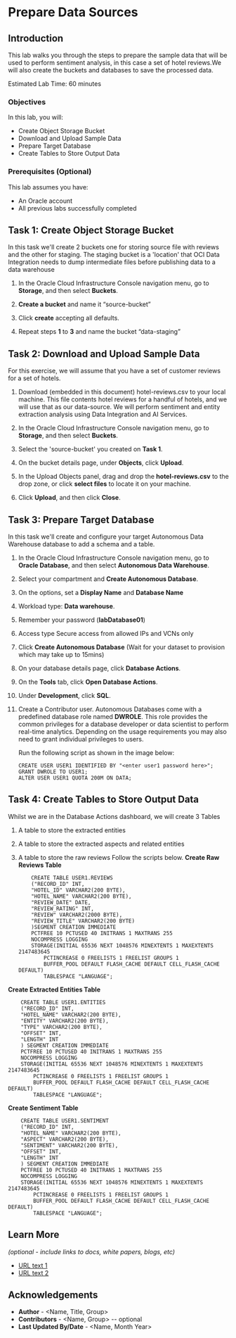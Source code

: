 # Prepare Data Sources

## Introduction

This lab walks you through the steps to prepare the sample data that will be used to perform sentiment analysis, in this case a set of hotel reviews.We will also create the buckets and databases to save the processed data.

Estimated Lab Time: 60 minutes

### Objectives

In this lab, you will:
* Create Object Storage Bucket
* Download and Upload Sample Data
* Prepare Target Database
* Create Tables to Store Output Data

### Prerequisites (Optional)


This lab assumes you have:
* An Oracle account
* All previous labs successfully completed


## Task 1: Create Object Storage Bucket

In this task we'll create 2 buckets one for storing source file with reviews and the other for staging. The staging bucket is a 'location' that OCI Data Integration needs to dump intermediate files before publishing data to a data warehouse

1.	In the Oracle Cloud Infrastructure Console navigation menu, go to **Storage**, and then select **Buckets**.

2.	**Create a bucket** and name it “source-bucket”

3.	Click **create** accepting all defaults.

4.	Repeat steps **1** to **3** and name the bucket “data-staging”


## Task 2: Download and Upload Sample Data

For this exercise, we will assume that you have a set of customer reviews for a set of hotels.

1. 	Download (embedded in this document) hotel-reviews.csv to your local machine. This file contents hotel reviews for a handful of hotels, and we will use that as our data-source. We will perform sentiment and entity extraction analysis using Data Integration and AI Services.

2.	In the Oracle Cloud Infrastructure Console navigation menu, go to **Storage**, and then select **Buckets**.

3.	Select the 'source-bucket' you created on **Task 1**.

4.	On the bucket details page, under **Objects**, click **Upload**.

5.	In the Upload Objects panel, drag and drop the **hotel-reviews.csv** to the drop zone, or click **select files** to locate it on your machine.

6.	Click **Upload**, and then click **Close**.


## Task 3: Prepare Target Database

In this task we'll create and configure your target Autonomous Data Warehouse database to add a schema and a table.

1.	In the Oracle Cloud Infrastructure Console navigation menu, go to **Oracle Database**, and then select **Autonomous Data Warehouse**.

2.	Select your compartment and **Create Autonomous Database**.

3.	On the options, set a **Display Name** and **Database Name**

4.	Workload type: **Data warehouse**.

5.	Remember your password (**labDatabase01**)

6.	Access type Secure access from allowed IPs and VCNs only

7.	Click **Create Autonomous Database** (Wait for your dataset to provision which may take up to 15mins)

8.	On your database details page, click **Database Actions**.

9.	On the **Tools** tab, click **Open Database Actions**.

10.	Under **Development**, click **SQL**.

11. Create a Contributor user. Autonomous Databases come with a predefined database role named **DWROLE**. This role provides the common privileges for a database developer or data scientist to perform real-time analytics. Depending on the usage requirements you may also need to grant individual privileges to users.

	Run the following script as shown in the image below:

		CREATE USER USER1 IDENTIFIED BY "<enter user1 password here>";
		GRANT DWROLE TO USER1;
		ALTER USER USER1 QUOTA 200M ON DATA;


## Task 4: Create Tables to Store Output Data

Whilst we are in the Database Actions dashboard, we will create 3 Tables

1.	A table to store the extracted entities
2.	A table to store the extracted aspects and related entities
3.	A table to store the raw reviews
Follow the scripts below.
**Create Raw Reviews Table**

			CREATE TABLE USER1.REVIEWS
			("RECORD_ID" INT,
			"HOTEL_ID" VARCHAR2(200 BYTE),
			"HOTEL_NAME" VARCHAR2(200 BYTE),
			"REVIEW_DATE" DATE,
			"REVIEW_RATING" INT,
			"REVIEW" VARCHAR2(2000 BYTE),
			"REVIEW_TITLE" VARCHAR2(200 BYTE)
			)SEGMENT CREATION IMMEDIATE
			PCTFREE 10 PCTUSED 40 INITRANS 1 MAXTRANS 255
			NOCOMPRESS LOGGING
			STORAGE(INITIAL 65536 NEXT 1048576 MINEXTENTS 1 MAXEXTENTS 2147483645
				PCTINCREASE 0 FREELISTS 1 FREELIST GROUPS 1
				BUFFER_POOL DEFAULT FLASH_CACHE DEFAULT CELL_FLASH_CACHE DEFAULT)
				TABLESPACE "LANGUAGE";

**Create Extracted Entities Table**

		CREATE TABLE USER1.ENTITIES
		("RECORD_ID" INT,
		"HOTEL_NAME" VARCHAR2(200 BYTE),
		"ENTITY" VARCHAR2(200 BYTE),
		"TYPE" VARCHAR2(200 BYTE),
		"OFFSET" INT,
		"LENGTH" INT
		) SEGMENT CREATION IMMEDIATE
		PCTFREE 10 PCTUSED 40 INITRANS 1 MAXTRANS 255
		NOCOMPRESS LOGGING
		STORAGE(INITIAL 65536 NEXT 1048576 MINEXTENTS 1 MAXEXTENTS 2147483645
			PCTINCREASE 0 FREELISTS 1 FREELIST GROUPS 1
			BUFFER_POOL DEFAULT FLASH_CACHE DEFAULT CELL_FLASH_CACHE DEFAULT)
			TABLESPACE "LANGUAGE";

**Create Sentiment Table**

		CREATE TABLE USER1.SENTIMENT
	 	("RECORD_ID" INT,
		"HOTEL_NAME" VARCHAR2(200 BYTE),
		"ASPECT" VARCHAR2(200 BYTE),
		"SENTIMENT" VARCHAR2(200 BYTE),
		"OFFSET" INT,
		"LENGTH" INT
		) SEGMENT CREATION IMMEDIATE
		PCTFREE 10 PCTUSED 40 INITRANS 1 MAXTRANS 255
 		NOCOMPRESS LOGGING
		STORAGE(INITIAL 65536 NEXT 1048576 MINEXTENTS 1 MAXEXTENTS 2147483645
			PCTINCREASE 0 FREELISTS 1 FREELIST GROUPS 1
			BUFFER_POOL DEFAULT FLASH_CACHE DEFAULT CELL_FLASH_CACHE DEFAULT)
			TABLESPACE "LANGUAGE";


## Learn More

*(optional - include links to docs, white papers, blogs, etc)*

* [URL text 1](http://docs.oracle.com)
* [URL text 2](http://docs.oracle.com)

## Acknowledgements
* **Author** - <Name, Title, Group>
* **Contributors** -  <Name, Group> -- optional
* **Last Updated By/Date** - <Name, Month Year>
